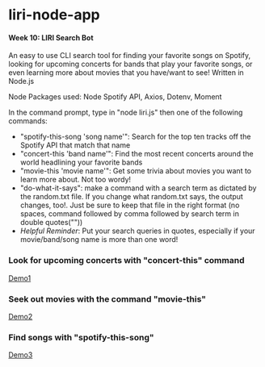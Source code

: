 # liri-node-app
#### Week 10: LIRI Search Bot

An easy to use CLI search tool for finding your favorite songs on Spotify, looking for upcoming concerts for bands that play your favorite songs, or even learning more about movies that you have/want to see! Written in Node.js

Node Packages used: Node Spotify API, Axios, Dotenv, Moment

In the command prompt, type in "node liri.js" then one of the following commands:
* "spotify-this-song 'song name'": Search for the top ten tracks off the Spotify API that match that name
* "concert-this 'band name'": Find the most recent concerts around the world headlining your favorite bands
* "movie-this 'movie name'": Get some trivia about movies you want to learn more about. Not too wordy!
* "do-what-it-says": make a command with a search term as dictated by the random.txt file. If you change what random.txt says, the output changes, too!. Just be sure to keep that file in the right format (no spaces, command followed by comma followed by search term in double quotes(""))
* *Helpful Reminder*: Put your search queries in quotes, especially if your movie/band/song name is more than one word!

### Look for upcoming concerts with "concert-this" command
[Demo1](LIRI-Bot_Demo.gif)

### Seek out movies with the command "movie-this"
[Demo2](LIRI-bot-demo-2.gif)

### Find songs with "spotify-this-song"
[Demo3](LIRI-bot-demo-3.gif)